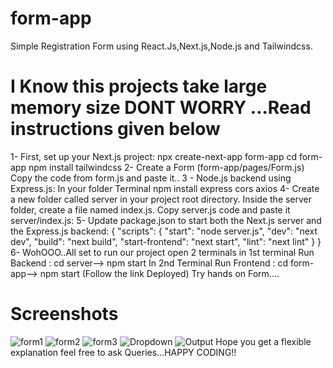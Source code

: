 # form-app
Simple Registration Form using React.Js,Next.js,Node.js and Tailwindcss.
# I Know this projects take large memory size DONT WORRY ...Read instructions given below
1- First, set up your Next.js project:
    npx create-next-app form-app
    cd form-app
    npm install tailwindcss
2- Create a Form (form-app/pages/Form.js) 
   Copy the code from form.js and paste it..
3 - Node.js backend using Express.js: In your folder Terminal 
    npm install express cors axios
4- Create a new folder called server in your project root directory. Inside the server folder, create a file named index.js.
   Copy server.js code and paste it server/index.js:
5- Update package.json to start both the Next.js server and the Express.js backend:
   {
  "scripts": {
    "start": "node server.js",
    "dev": "next dev",
    "build": "next build",
    "start-frontend": "next start",
    "lint": "next lint"
  }
}
6- WohOOO..All set to run our project
   open 2 terminals 
    in 1st terminal Run Backend : cd server--> npm start 
    In 2nd Terminal Run Frontend : cd form-app--> npm start (Follow the link Deployed)
Try hands on Form....
# Screenshots
![form1](https://github.com/brainbotsector/form-app/assets/88769793/1750c5a2-be7e-458e-b883-33227be2b862)
![form2](https://github.com/brainbotsector/form-app/assets/88769793/27ce3d32-a88c-4de2-8a77-234bebb8b9be)
![form3](https://github.com/brainbotsector/form-app/assets/88769793/1263940a-a20a-42af-9b7d-5746c0bcd21f)
![Dropdown](https://github.com/brainbotsector/form-app/assets/88769793/b5e321ec-ad09-456e-92f0-10ecc0732bb4)
![Output](https://github.com/brainbotsector/form-app/assets/88769793/10e65330-e8d6-4e2c-ada3-fe65d6ab4aaf)
Hope you get a flexible explanation feel free to ask Queries...HAPPY CODING!!
